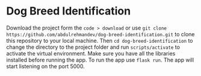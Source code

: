 # Dog Breed Identification
Download the project form the `code > download` or use `git clone https://github.com/abdulrehmandev/dog-breed-identification.git` to clone this repository to your local machine.
Then `cd dog-breed-identification` to change the directory to the project folder and run `scripts/activate` to activate the virtual environment. Make sure you have all the libraries installed before running the app. To run the app use `flask run`. The app will start listening on the port 5000.
